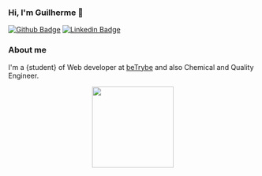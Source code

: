 ### Hi, I'm Guilherme 👋

<!--
**guilherme-ac-fernandes/guilherme-ac-fernandes** is a ✨ _special_ ✨ repository because its `README.md` (this file) appears on your GitHub profile.

Here are some ideas to get you started:

- 🔭 I’m currently working on ...
- 🌱 I’m currently learning ...
- 👯 I’m looking to collaborate on ...
- 🤔 I’m looking for help with ...
- 💬 Ask me about ...
- 📫 How to reach me: ...
- 😄 Pronouns: ...
- ⚡ Fun fact: ...
-->


[![Github Badge](https://img.shields.io/badge/-Github-000?style=flat-square&logo=Github&logoColor=white&link=https://github.com/fagnerpsantos)](https://github.com/guilherme-ac-fernandes)
[![Linkedin Badge](https://img.shields.io/badge/-LinkedIn-blue?style=flat-square&logo=Linkedin&logoColor=white&link=https://www.linkedin.com/in/fagnerpsantos/)](https://www.linkedin.com/in/guilherme-fernandes-3945b710b/)



### About me
I'm a {student} of Web developer at [beTrybe](https://www.betrybe.com) and also Chemical and Quality Engineer.

<p align="center">
  <a href="https://github-readme-stats.vercel.app/api/pin/?guilherm-ac-fernandes=anuraghazra&repo=github-readme-stats)](https://github.com/anuraghazra/github-readme-stats">
    <img
      align="center"
      height="165"
      src="https://github.com/guilherme-ac-fernandes"
    />
  </a>
</p>





